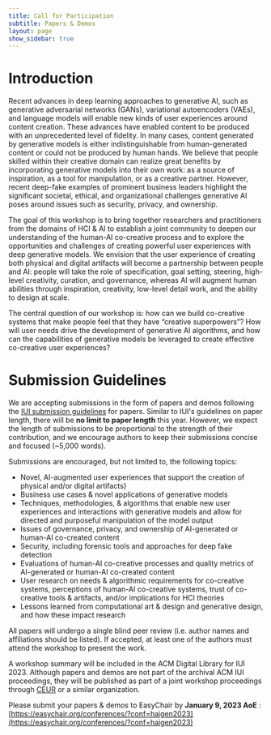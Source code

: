 ```yaml
---
title: Call for Participation
subtitle: Papers & Demos
layout: page
show_sidebar: true
---
```


# Introduction
Recent advances in deep learning approaches to generative AI, such as generative adversarial networks (GANs), variational autoencoders (VAEs), and language models will enable new kinds of user experiences around content creation. These advances have enabled content to be produced with an unprecedented level of fidelity. In many cases, content generated by generative models is either indistinguishable from human-generated content or could not be produced by human hands. We believe that people skilled within their creative domain can realize great benefits by incorporating generative models into their own work: as a source of inspiration, as a tool for manipulation, or as a creative partner. However, recent deep-fake examples of prominent business leaders highlight the significant societal, ethical, and organizational challenges generative AI poses around issues such as security, privacy, and ownership.

The goal of this workshop is to bring together researchers and practitioners from the domains of HCI & AI to establish a joint community to deepen our understanding of the human-AI co-creative process and to explore the opportunities and challenges of creating powerful user experiences with deep generative models. We envision that the user experience of creating both physical and digital artifacts will become a partnership between people and AI: people will take the role of specification, goal setting, steering, high-level creativity, curation, and governance, whereas AI will augment human abilities through inspiration, creativity, low-level detail work, and the ability to design at scale.

The central question of our workshop is: how can we build co-creative systems that make people feel that they have “creative superpowers”? How will user needs drive the development of generative AI algorithms, and how can the capabilities of generative models be leveraged to create effective co-creative user experiences?

# Submission Guidelines
We are accepting submissions in the form of papers and demos following the [IUI submission guidelines](https://iui.acm.org/2023/call_for_papers.html) for papers. Similar to IUI's guidelines on paper length, there will be <strong>no limit to paper length</strong> this year. However, we expect the length of submissions to be proportional to the strength of their contribution, and we encourage authors to keep their submissions concise and focused (~5,000 words).

Submissions are encouraged, but not limited to, the following topics:

* Novel, AI-augmented user experiences  that support the creation of physical and/or digital artifacts}
* Business use cases & novel applications of generative models
* Techniques, methodologies, & algorithms that enable new user experiences and interactions with generative models and allow for directed and purposeful manipulation of the model output
* Issues of governance, privacy, and ownership of AI-generated or human-AI co-created content
* Security, including forensic tools and approaches for deep fake detection
* Evaluations of human-AI co-creative processes and quality metrics of AI-generated or human-AI co-created content
* User research on needs & algorithmic requirements for co-creative systems, perceptions of human-AI co-creative systems, trust of co-creative tools & artifacts, and/or implications for HCI theories
* Lessons learned from computational art & design and generative design, and how these impact research

All papers will undergo a single blind peer review (i.e. author names and affiliations should be listed). If accepted, at least one of the authors must attend the workshop to present the work.

A workshop summary will be included in the ACM Digital Library for IUI 2023. Although papers and demos are not part of the archival ACM IUI proceedings, they will be published as part of a joint workshop proceedings through [CEUR](http://ceur-ws.org/) or a similar organization.

Please submit your papers & demos to EasyChair by <strong>January 9, 2023 AoE</strong> <a href="https://time.is/Anywhere_on_Earth" target="_blank"><span class="icon"><i class="fas fa-clock"></i></span></a>: [https://easychair.org/conferences/?conf=haigen2023](https://easychair.org/conferences/?conf=haigen2023)


